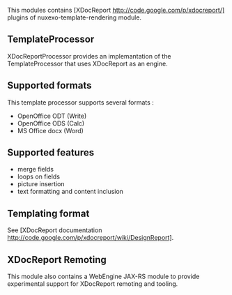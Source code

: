 This modules contains [XDocReport http://code.google.com/p/xdocreport/] plugins of nuxexo-template-rendering module.

## TemplateProcessor

XDocReportProcessor provides an implemantation of the TemplateProcessor that uses XDocReport as an engine.

## Supported formats 

This template processor supports several formats :

 - OpenOffice ODT (Write)
 - OpenOffice ODS (Calc)
 - MS Office docx (Word)

## Supported features

 - merge fields
 - loops on fields
 - picture insertion
 - text formatting and content inclusion

## Templating format

See [XDocReport documentation  http://code.google.com/p/xdocreport/wiki/DesignReport].

## XDocReport Remoting

This module also contains a WebEngine JAX-RS module to provide experimental support for XDocReport remoting and tooling.

